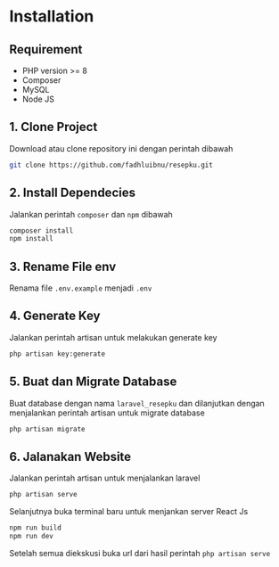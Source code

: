 # Installation

## Requirement

- PHP version >= 8
- Composer
- MySQL
- Node JS

## 1. Clone Project

Download atau clone repository ini dengan perintah dibawah

```bash
git clone https://github.com/fadhluibnu/resepku.git
```

## 2. Install Dependecies

Jalankan perintah `composer` dan `npm` dibawah

```bash
composer install
npm install
```

## 3. Rename File env

Renama file `.env.example` menjadi `.env`

## 4. Generate Key

Jalankan perintah artisan untuk melakukan generate key

```bash
php artisan key:generate
```

## 5. Buat dan Migrate Database

Buat database dengan nama `laravel_resepku` dan dilanjutkan dengan menjalankan perintah artisan untuk migrate database

```bash
php artisan migrate
```

## 6. Jalanakan Website

Jalankan perintah artisan untuk menjalankan laravel

```bash
php artisan serve
```

Selanjutnya buka terminal baru untuk menjankan server React Js

```bash
npm run build
npm run dev
```

Setelah semua diekskusi buka url dari hasil perintah `php artisan serve`

